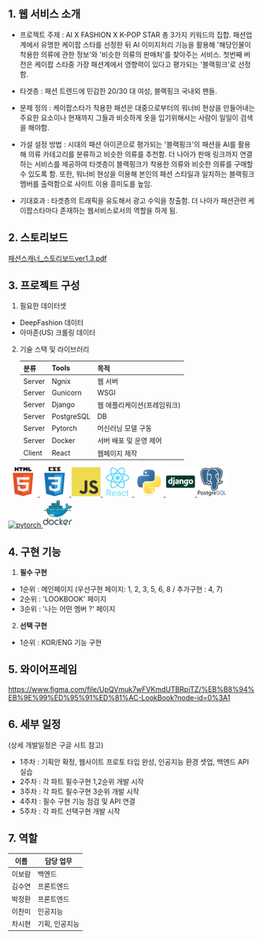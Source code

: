 ## 1. 웹 서비스 소개

+ 프로젝트 주제 : AI X FASHION X K-POP STAR 총 3가지 키워드의 집합. 패션업계에서 유명한 케이팝 스타를 선정한 뒤 AI 이미지처리 기능을 활용해 '해당인물이 착용한 의류에 관한 정보'와 '비슷한 의류의 판매처'를 찾아주는 서비스. 첫번째 버전은 케이팝 스타중 가장 패션계에서 영향력이 있다고 평가되는 '블랙핑크'로 선정함.

+ 타겟층 : 패션 트렌드에 민감한 20/30 대 여성, 블랙핑크 국내외 팬들.

+ 문제 정의 : 케이팝스타가 착용한 패션은 대중으로부터의 워너비 현상을 만들어내는 주요한 요소이나 현재까지 그들과 비슷하게 옷을 입기위해서는 사람이 일일이 검색을 해야함.
 
+ 가설 설정 방법 : 시대의 패션 아이콘으로 평가되는 '블랙핑크'의 패션을 AI를 활용해 의류 카테고리를 분류하고 비슷한 의류를 추천함. 더 나아가 판매 링크까지 연결하는 서비스를 제공하여 타겟층이 블랙핑크가 착용한 의류와 비슷한 의류를 구매할 수 있도록 함. 또한, 워너비 현상을 이용해 본인의 패션 스타일과 일치하는 블랙핑크 멤버를 출력함으로 사이트 이용 흥미도를 높임.

+ 기대효과 : 타겟층의 트래픽을 유도해서 광고 수익을 창출함. 더 나아가 패션관련 케이팝스타마다 존재하는 웹서비스로서의 역할을 하게 됨.

## 2. 스토리보드
[패션스캐너_스토리보드ver1.3.pdf](https://kdt-gitlab.elice.io/001-part4-aifashionimage/team3/project-team3/-/blob/sprint/docs/%E1%84%91%E1%85%A2%E1%84%89%E1%85%A7%E1%86%AB%E1%84%89%E1%85%B3%E1%84%8F%E1%85%A2%E1%84%82%E1%85%A5_%E1%84%89%E1%85%B3%E1%84%90%E1%85%A9%E1%84%85%E1%85%B5%E1%84%87%E1%85%A9%E1%84%83%E1%85%B3ver1.3.pdf)

## 3. 프로젝트 구성
1. 필요한 데이터셋
+ DeepFashion 데이터
+ 아마존(US) 크롤링 데이터

2. 기술 스택 및 라이브러리

    | 분류 | Tools | 목적 |
    | ------ | ------ | ------ |
    | Server | Ngnix | 웹 서버 |
    | Server | Gunicorn | WSGI |
    |Server | Django | 웹 애플리케이션(프레임워크) |
    |Server | PostgreSQL | DB |
    |Server | Pytorch | 머신러닝 모델 구동 |
    |Server | Docker | 서버 배포 및 운영 제어|
    |Client | React | 웹페이지 제작 |

<p align="left">
 <a href="https://www.w3.org/html/" target="_blank">
  <img src="https://raw.githubusercontent.com/devicons/devicon/master/icons/html5/html5-original-wordmark.svg" alt="html5" width="60" height="60"/> 
 </a> 
 <a href="https://www.w3schools.com/css/" target="_blank">
  <img src="https://raw.githubusercontent.com/devicons/devicon/master/icons/css3/css3-original-wordmark.svg" alt="css3" width="60" height="60"/> 
 </a>
 <a href="https://developer.mozilla.org/en-US/docs/Web/JavaScript" target="_blank"> 
  <img src="https://raw.githubusercontent.com/devicons/devicon/master/icons/javascript/javascript-original.svg" alt="javascript" width="60" height="60"/> 
 </a>
 <a href="https://reactjs.org/" target="_blank"> 
  <img src="https://raw.githubusercontent.com/devicons/devicon/master/icons/react/react-original-wordmark.svg" alt="react" width="60" height="60"/> 
 </a>
 <a href="https://www.python.org" target="_blank"> 
  <img src="https://raw.githubusercontent.com/devicons/devicon/master/icons/python/python-original.svg" alt="python" width="60" height="60"/> 
 </a>
 <a href="https://www.djangoproject.com/" target="_blank"> 
  <img src="https://raw.githubusercontent.com/devicons/devicon/master/icons/django/django-original.svg" alt="django" width="60" height="60"/> 
 </a>
 <a href="https://www.postgresql.org" target="_blank"> 
  <img src="https://raw.githubusercontent.com/devicons/devicon/master/icons/postgresql/postgresql-original-wordmark.svg" alt="postgresql" width="60" height="60"/> 
 </a>
 <a href="https://pytorch.org/" target="_blank"> 
  <img src="https://www.vectorlogo.zone/logos/pytorch/pytorch-icon.svg" alt="pytorch" width="60" height="60"/> 
 </a> 
 <a href="https://www.docker.com/" target="_blank"> 
  <img src="https://raw.githubusercontent.com/devicons/devicon/master/icons/docker/docker-original-wordmark.svg" alt="docker" width="60" height="60"/> 
 </a> 
</p>


## 4. 구현 기능
1. **필수 구현**
+ 1순위 : 메인페이지 (우선구현 페이지: 1, 2, 3, 5, 6, 8 / 추가구현 : 4, 7)
+ 2순위 : 'LOOKBOOK' 페이지
+ 3순위 : '나는 어떤 멤버 ?' 페이지
2. **선택 구현**
+ 1순위 : KOR/ENG 기능 구현

## 5. 와이어프레임 

https://www.figma.com/file/UpQVmuk7wFVKmdUTBRpiTZ/%EB%B8%94%EB%9E%99%ED%95%91%ED%81%AC-LookBook?node-id=0%3A1



## 6. 세부 일정 
(상세 개발일정은 구글 시트 참고)
+ 1주차 : 기획안 확정, 웹사이트 프로토 타입 완성, 인공지능 환경 셋업, 백엔드 API 실습
+ 2주차 : 각 파트 필수구현 1,2순위 개발 시작
+ 3주차 : 각 파트 필수구현 3순위 개발 시작
+ 4주차 : 필수 구현 기능 점검 및 API 연결
+ 5주차 : 각 파트 선택구현 개발 시작

## 7. 역할

| 이름 | 담당 업무 |
| ------ | ------ |
| 이보람 | 백엔드 |
| 김수연 | 프론트엔드 |
| 박정환 | 프론트엔드 |
| 이찬미 | 인공지능 |
| 차시현 | 기획, 인공지능 |


